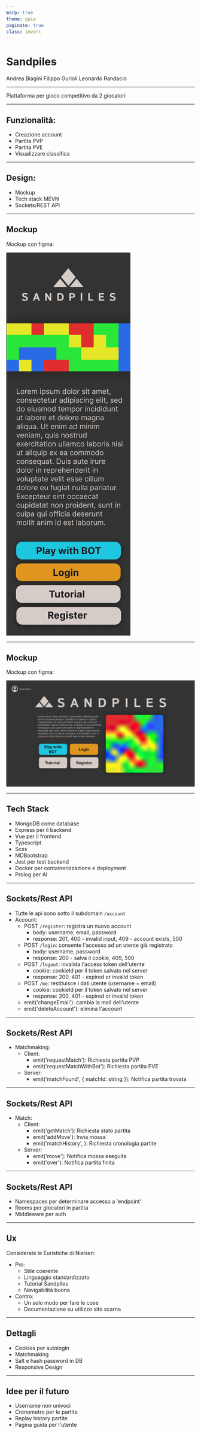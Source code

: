 ```yaml
---
marp: true
theme: gaia
paginate: true
class: invert
---
```


<style>
section::after {
  content: attr(data-marpit-pagination) '/' attr(data-marpit-pagination-total);
}
</style>

<!-- _class: lead invert -->
<!-- _paginate: false -->

# Sandpiles

Andrea Biagini
Filippo Gurioli
Leonardo Randacio

---


Piattaforma per gioco competitivo da 2 giocatori 

---

## Funzionalità:

- Creazione account
- Partita PVP
- Partita PVE
- Visualizzare classifica

---

## Design:

- Mockup
- Tech stack MEVN
- Sockets/REST API

---

## Mockup

Mockup con figma:

![h:300](./images/Landing_Responsive.png)

---

## Mockup

Mockup con figma:

![h:200](./images/Landing.png)

---

## Tech Stack

- MongoDB come database
- Express per il backend
- Vue per il frontend
- Typescript
- Scss
- MDBootstrap
- Jest per test backend
- Docker per containerizzazione e deployment
- Prolog per AI

---

## Sockets/Rest API

- Tutte le api sono sotto il subdomain `/account`
- Account:
    - POST `/register`: registra un nuovo account
      - body: username, email, password
      - response: 201, 400 - invalid input, 409 - account exists, 500
    - POST `/login`: consente l'accesso ad un utente già registrato
      - body: username, password
      - response: 200 - salva il cookie, 409, 500
    - POST `/logout`: invalida l'access token dell'utente
      - cookie: cookieId per il token salvato nel server
      - response: 200, 401 - expired or invalid token
    - POST `/me`: restituisce i dati utente (username + email)
      - cookie: cookieId per il token salvato nel server
      - response: 200, 401 - expired or invalid token
    - emit('changeEmail'): cambia la mail dell'utente
    - emit('deleteAccount'): elimina l'account

---

## Sockets/Rest API

- Matchmaking:
    - Client:
        - emit('requestMatch'): Richiesta partita PVP
        - emit('requestMatchWithBot'): Richiesta partita PVE
    - Server:
        - emit('matchFound', { matchId: string }): Notifica partita trovata

---

## Sockets/Rest API

- Match:
    - Client:
        - emit('getMatch'): Richiesta stato partita
        - emit('addMove'): Invia mossa
        - emit('matchHistory', <username>): Richiesta cronologia partite
    - Server:
        - emit('move'): Notifica mossa eseguita
        - emit('over'): Notifica partita finita

---

## Sockets/Rest API

- Namespaces per determinare accesso a 'endpoint'
- Rooms per giocatori in partita
- Middleware per auth

---


## Ux

Considerate le Euristiche di Nielsen:

- Pro:
    - Stile coerente
    - Linguaggio standardizzato
    - Tutorial Sandpiles
    - Navigabilità buona
- Contro:
    - Un solo modo per fare le cose
    - Documentazione su utilizzo sito scarna

---

## Dettagli

- Cookies per autologin
- Matchmaking
- Salt e hash password in DB
- Responsive Design

---

## Idee per il futuro

- Username non univoci
- Cronometro per le partite
- Replay history partite
- Pagina guida per l'utente

